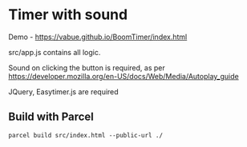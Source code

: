 # Timer with sound

Demo - https://vabue.github.io/BoomTimer/index.html

src/app.js contains all logic.

Sound on clicking the button is required, as per https://developer.mozilla.org/en-US/docs/Web/Media/Autoplay_guide

JQuery, Easytimer.js are required

## Build with Parcel

`parcel build src/index.html --public-url ./ `
